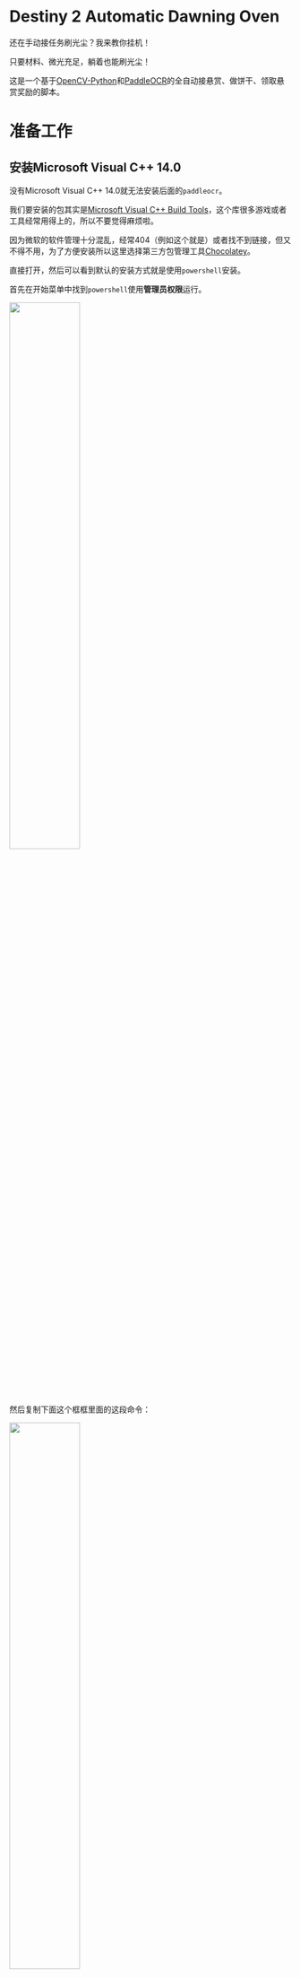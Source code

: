 <!--
 * @Author: zym
 * @Date: 2021-12-18 11:16:20
 * @LastEditors: zym
 * @LastEditTime: 2021-12-21 10:17:56
 * @Description: 
 * @FilePath: \Destiny2 Dawning Oven\README.md
-->

# Destiny 2 Automatic Dawning Oven
还在手动接任务刷光尘？我来教你挂机！

只要材料、微光充足，躺着也能刷光尘！

这是一个基于[OpenCV-Python](https://docs.opencv.org/4.x/d6/d00/tutorial_py_root.html)和[PaddleOCR](https://www.paddlepaddle.org.cn/hub/scene/ocr)的全自动接悬赏、做饼干、领取悬赏奖励的脚本。

# 准备工作
## 安装Microsoft Visual C++ 14.0
没有Microsoft Visual C++ 14.0就无法安装后面的`paddleocr`。

我们要安装的包其实是[Microsoft Visual C++ Build Tools](http://go.microsoft.com/fwlink/?LinkId=691126)，这个库很多游戏或者工具经常用得上的，所以不要觉得麻烦啦。

因为微软的软件管理十分混乱，经常404（例如这个就是）或者找不到链接，但又不得不用，为了方便安装所以这里选择第三方包管理工具[Chocolatey](https://chocolatey.org/install)。

直接打开，然后可以看到默认的安装方式就是使用`powershell`安装。

首先在开始菜单中找到`powershell`使用**管理员权限**运行。

<img src="./docs/img6.png" width=50%>


然后复制下面这个框框里面的这段命令：

<img src="./docs/img7.png" width=50%>

    Set-ExecutionPolicy Bypass -Scope Process -Force; [System.Net.ServicePointManager]::SecurityProtocol = [System.Net.ServicePointManager]::SecurityProtocol -bor 3072; iex ((New-Object System.Net.WebClient).DownloadString('https://community.chocolatey.org/install.ps1'))

到`powershell`里执行：

<img src="./docs/img8.png" width=50%>

然后再输入：

    choco install visualstudio2017-workload-vctools

就可以正常安装了，遇到询问，直接输`all`即可。

<img src="./docs/img9.png" width=50%>

## 安装Python
首先去[Python官网](https://www.python.org/downloads/)下载python并安装。

这里选择`3.9.5`版本的下载安装。

<img src="./docs/img1.png" width=50%>

安装完后，打开一个`cmd`，键入`py`，有输出即表示安装成功。

<img src="./docs/img2.png" width=50%>

## 安装Shapely
打开官网[Shapely](https://www.lfd.uci.edu/~gohlke/pythonlibs/#shapely)

因为安装的Python是`3.9.5`，所以这里选择`Shapely‑1.8.0‑cp39‑cp39‑win_amd64.whl`版本的下载。

<img src="./docs/img3.png" width=50%>

下载后，到下载的文件夹里，按住`shift`加上鼠标`右键`，打开`终端`或者`powershell`:

<img src="./docs/img4.png" width=20%>

输入：

    py -m pip install Shapely‑1.8.0‑cp39‑cp39‑win_amd64.whl

安装完毕后，终端不要关，还有东西需要安装。

## 修改pip源

修改`pip`的源为`阿里云源`输入：

    py -m pip config set global.index-url https://mirrors.aliyun.com/pypi/simple/

然后更新`pip`

    py -m pip install --upgrade pip

## 安装PaddleOCR
等Shapely安装完后，再输入：

    py -m pip install paddlepaddle -i https://mirror.baidu.com/pypi/simple 

等待安装完毕，再输入：

    py -m pip install "paddleocr>=2.0.1"
    
等待安装即可。

## 安装依赖
首先把项目下载，然后打开项目目录，在目录按住`shift`加上鼠标`右键`，打开`终端`或者`powershell`，输入：

    py -m pip install -r requirements.txt

安装完毕后，终端不要关。

## 截图
既然是基于[OpenCV-Python](https://docs.opencv.org/4.x/d6/d00/tutorial_py_root.html)，那么截图肯定又是必不可少的。

我用的是`2k分辨率全屏`截的图，如果你也是`2k分辨率全屏`那么**可能**不需要重新截图（是可能，如果发现不太正常，建议还是重新截图）。

`cookie的截图`我是按照烤炉里的顺序排序命名的，所以按顺序截图即可（具体对应关系可以看`lib/cookies.py`）。

这里再说一下其他图怎么截：

* 悬赏上限时提示----limit.png
* 曙光节NPC名字----npc.png
* 打开任务面板，上方任务两个字----taskBtn.png
* 打开任务面板，右键烤炉的图标----oven.png
* 曙光节NPC处接的光尘悬赏图标----task.png
* 曙光节光尘悬赏完成图标----rewards.png
* 进入烤炉第一行第一个框----frameBtn.png
* 进入烤炉选择饼干上一页按钮----preBtn.png
* 进入烤炉选择饼干下一页按钮----nextBtn.png
* 给曙光节NPC送饼干时礼物图标----gift.png
* 给曙光节NPC送饼干鼠标悬停礼物上时饼干的名称----evaGift.png

## 游戏按键设置
在游戏的键盘设置里，拉到最下面，将打开任务的按键设置为`f2`。

当然也可以用别的键，在项目里的`main.py`搜索`f2`修改即可。

# 使用
做了那么多准备工作，终于可以开始使用了。

## 接悬赏刷光尘
在项目目录按住`shift`加上鼠标`右键`，打开`终端`或者`powershell`，输入:

    py ./main.py

然后切换回游戏，打开`曙光节NPC`界面，然后按一下`F3`即可开始，当需要结束时，按一下`F4`即可。

## 只做一种饼干
需要打开项目目录下的`main.py`，然后在文件开头找到`single = ''`，修改为目标饼干即可。

例如最容易做的老九饼干：

<img src="./docs/img5.png" width=30%>

修改完后再启动脚本。

然后进入烤炉，再按一下`F3`即可开始，结束时再按一次`F4`即可。